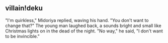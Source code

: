 ## villain!deku

"I'm quirkless," Midoriya replied, waving his hand. 
"You don't want to change that?"
The young man laughed back, a sounds bright and small like Christmas lights on in the dead of the night. 
"No way," he said, "I don't want to be invincible."
